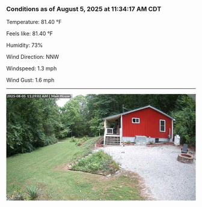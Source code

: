 ### Conditions as of August 5, 2025 at 11:34:17 AM CDT 

Temperature: 81.40 &deg;F

Feels like: 81.40 &deg;F

Humidity: 73%

Wind Direction: NNW

Windspeed: 1.3 mph

Wind Gust: 1.6 mph

---

<img src="./images/latest.jpeg"/>


